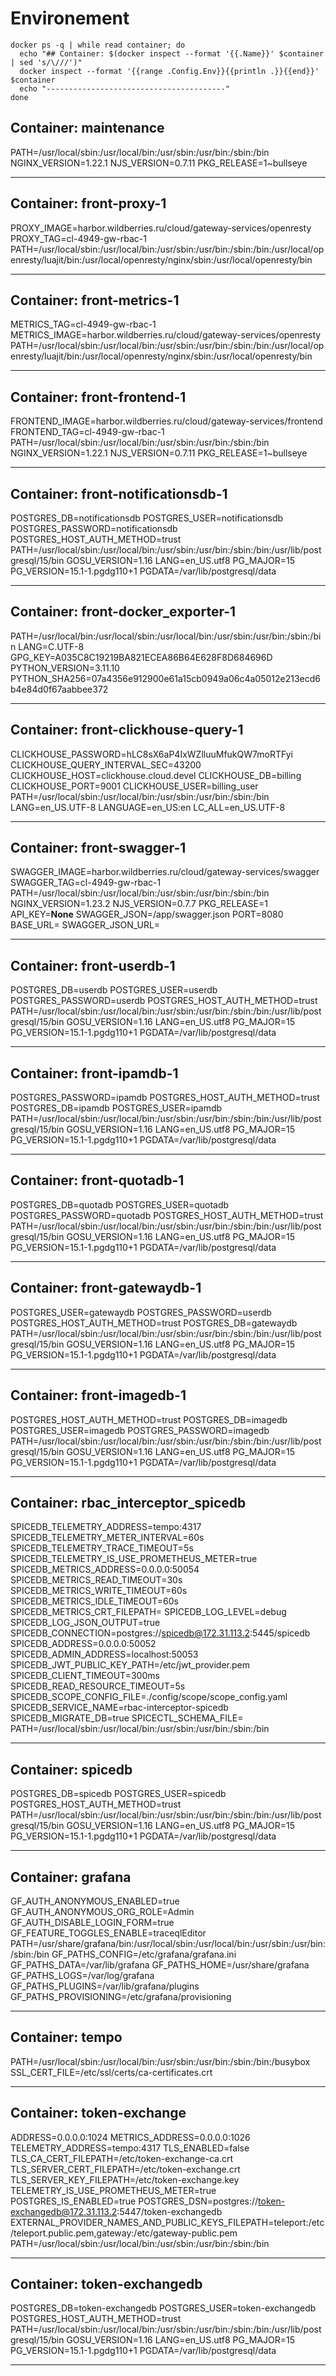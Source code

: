 # Environement
```
docker ps -q | while read container; do
  echo "## Container: $(docker inspect --format '{{.Name}}' $container | sed 's/\///')"
  docker inspect --format '{{range .Config.Env}}{{println .}}{{end}}' $container
  echo "----------------------------------------"
done

```

## Container: maintenance
PATH=/usr/local/sbin:/usr/local/bin:/usr/sbin:/usr/bin:/sbin:/bin
NGINX_VERSION=1.22.1
NJS_VERSION=0.7.11
PKG_RELEASE=1~bullseye

----------------------------------------
## Container: front-proxy-1
PROXY_IMAGE=harbor.wildberries.ru/cloud/gateway-services/openresty
PROXY_TAG=cl-4949-gw-rbac-1
PATH=/usr/local/sbin:/usr/local/bin:/usr/sbin:/usr/bin:/sbin:/bin:/usr/local/openresty/luajit/bin:/usr/local/openresty/nginx/sbin:/usr/local/openresty/bin

----------------------------------------
## Container: front-metrics-1
METRICS_TAG=cl-4949-gw-rbac-1
METRICS_IMAGE=harbor.wildberries.ru/cloud/gateway-services/openresty
PATH=/usr/local/sbin:/usr/local/bin:/usr/sbin:/usr/bin:/sbin:/bin:/usr/local/openresty/luajit/bin:/usr/local/openresty/nginx/sbin:/usr/local/openresty/bin

----------------------------------------
## Container: front-frontend-1
FRONTEND_IMAGE=harbor.wildberries.ru/cloud/gateway-services/frontend
FRONTEND_TAG=cl-4949-gw-rbac-1
PATH=/usr/local/sbin:/usr/local/bin:/usr/sbin:/usr/bin:/sbin:/bin
NGINX_VERSION=1.22.1
NJS_VERSION=0.7.11
PKG_RELEASE=1~bullseye

----------------------------------------
## Container: front-notificationsdb-1
POSTGRES_DB=notificationsdb
POSTGRES_USER=notificationsdb
POSTGRES_PASSWORD=notificationsdb
POSTGRES_HOST_AUTH_METHOD=trust
PATH=/usr/local/sbin:/usr/local/bin:/usr/sbin:/usr/bin:/sbin:/bin:/usr/lib/postgresql/15/bin
GOSU_VERSION=1.16
LANG=en_US.utf8
PG_MAJOR=15
PG_VERSION=15.1-1.pgdg110+1
PGDATA=/var/lib/postgresql/data

----------------------------------------
## Container: front-docker_exporter-1
PATH=/usr/local/bin:/usr/local/sbin:/usr/local/bin:/usr/sbin:/usr/bin:/sbin:/bin
LANG=C.UTF-8
GPG_KEY=A035C8C19219BA821ECEA86B64E628F8D684696D
PYTHON_VERSION=3.11.10
PYTHON_SHA256=07a4356e912900e61a15cb0949a06c4a05012e213ecd6b4e84d0f67aabbee372

----------------------------------------
## Container: front-clickhouse-query-1
CLICKHOUSE_PASSWORD=hLC8sX6aP4IxWZlluuMfukQW7moRTFyi
CLICKHOUSE_QUERY_INTERVAL_SEC=43200
CLICKHOUSE_HOST=clickhouse.cloud.devel
CLICKHOUSE_DB=billing
CLICKHOUSE_PORT=9001
CLICKHOUSE_USER=billing_user
PATH=/usr/local/sbin:/usr/local/bin:/usr/sbin:/usr/bin:/sbin:/bin
LANG=en_US.UTF-8
LANGUAGE=en_US:en
LC_ALL=en_US.UTF-8

----------------------------------------
## Container: front-swagger-1
SWAGGER_IMAGE=harbor.wildberries.ru/cloud/gateway-services/swagger
SWAGGER_TAG=cl-4949-gw-rbac-1
PATH=/usr/local/sbin:/usr/local/bin:/usr/sbin:/usr/bin:/sbin:/bin
NGINX_VERSION=1.23.2
NJS_VERSION=0.7.7
PKG_RELEASE=1
API_KEY=**None**
SWAGGER_JSON=/app/swagger.json
PORT=8080
BASE_URL=
SWAGGER_JSON_URL=

----------------------------------------
## Container: front-userdb-1
POSTGRES_DB=userdb
POSTGRES_USER=userdb
POSTGRES_PASSWORD=userdb
POSTGRES_HOST_AUTH_METHOD=trust
PATH=/usr/local/sbin:/usr/local/bin:/usr/sbin:/usr/bin:/sbin:/bin:/usr/lib/postgresql/15/bin
GOSU_VERSION=1.16
LANG=en_US.utf8
PG_MAJOR=15
PG_VERSION=15.1-1.pgdg110+1
PGDATA=/var/lib/postgresql/data

----------------------------------------
## Container: front-ipamdb-1
POSTGRES_PASSWORD=ipamdb
POSTGRES_HOST_AUTH_METHOD=trust
POSTGRES_DB=ipamdb
POSTGRES_USER=ipamdb
PATH=/usr/local/sbin:/usr/local/bin:/usr/sbin:/usr/bin:/sbin:/bin:/usr/lib/postgresql/15/bin
GOSU_VERSION=1.16
LANG=en_US.utf8
PG_MAJOR=15
PG_VERSION=15.1-1.pgdg110+1
PGDATA=/var/lib/postgresql/data

----------------------------------------
## Container: front-quotadb-1
POSTGRES_DB=quotadb
POSTGRES_USER=quotadb
POSTGRES_PASSWORD=quotadb
POSTGRES_HOST_AUTH_METHOD=trust
PATH=/usr/local/sbin:/usr/local/bin:/usr/sbin:/usr/bin:/sbin:/bin:/usr/lib/postgresql/15/bin
GOSU_VERSION=1.16
LANG=en_US.utf8
PG_MAJOR=15
PG_VERSION=15.1-1.pgdg110+1
PGDATA=/var/lib/postgresql/data

----------------------------------------
## Container: front-gatewaydb-1
POSTGRES_USER=gatewaydb
POSTGRES_PASSWORD=userdb
POSTGRES_HOST_AUTH_METHOD=trust
POSTGRES_DB=gatewaydb
PATH=/usr/local/sbin:/usr/local/bin:/usr/sbin:/usr/bin:/sbin:/bin:/usr/lib/postgresql/15/bin
GOSU_VERSION=1.16
LANG=en_US.utf8
PG_MAJOR=15
PG_VERSION=15.1-1.pgdg110+1
PGDATA=/var/lib/postgresql/data

----------------------------------------
## Container: front-imagedb-1
POSTGRES_HOST_AUTH_METHOD=trust
POSTGRES_DB=imagedb
POSTGRES_USER=imagedb
POSTGRES_PASSWORD=imagedb
PATH=/usr/local/sbin:/usr/local/bin:/usr/sbin:/usr/bin:/sbin:/bin:/usr/lib/postgresql/15/bin
GOSU_VERSION=1.16
LANG=en_US.utf8
PG_MAJOR=15
PG_VERSION=15.1-1.pgdg110+1
PGDATA=/var/lib/postgresql/data

----------------------------------------
## Container: rbac_interceptor_spicedb
SPICEDB_TELEMETRY_ADDRESS=tempo:4317
SPICEDB_TELEMETRY_METER_INTERVAL=60s
SPICEDB_TELEMETRY_TRACE_TIMEOUT=5s
SPICEDB_TELEMETRY_IS_USE_PROMETHEUS_METER=true
SPICEDB_METRICS_ADDRESS=0.0.0.0:50054
SPICEDB_METRICS_READ_TIMEOUT=30s
SPICEDB_METRICS_WRITE_TIMEOUT=60s
SPICEDB_METRICS_IDLE_TIMEOUT=60s
SPICEDB_METRICS_CRT_FILEPATH=
SPICEDB_LOG_LEVEL=debug
SPICEDB_LOG_JSON_OUTPUT=true
SPICEDB_CONNECTION=postgres://spicedb@172.31.113.2:5445/spicedb
SPICEDB_ADDRESS=0.0.0.0:50052
SPICEDB_ADMIN_ADDRESS=localhost:50053
SPICEDB_JWT_PUBLIC_KEY_PATH=/etc/jwt_provider.pem
SPICEDB_CLIENT_TIMEOUT=300ms
SPICEDB_READ_RESOURCE_TIMEOUT=5s
SPICEDB_SCOPE_CONFIG_FILE=./config/scope/scope_config.yaml
SPICEDB_SERVICE_NAME=rbac-interceptor-spicedb
SPICEDB_MIGRATE_DB=true
SPICECTL_SCHEMA_FILE=
PATH=/usr/local/sbin:/usr/local/bin:/usr/sbin:/usr/bin:/sbin:/bin

----------------------------------------
## Container: spicedb
POSTGRES_DB=spicedb
POSTGRES_USER=spicedb
POSTGRES_HOST_AUTH_METHOD=trust
PATH=/usr/local/sbin:/usr/local/bin:/usr/sbin:/usr/bin:/sbin:/bin:/usr/lib/postgresql/15/bin
GOSU_VERSION=1.16
LANG=en_US.utf8
PG_MAJOR=15
PG_VERSION=15.1-1.pgdg110+1
PGDATA=/var/lib/postgresql/data

----------------------------------------
## Container: grafana
GF_AUTH_ANONYMOUS_ENABLED=true
GF_AUTH_ANONYMOUS_ORG_ROLE=Admin
GF_AUTH_DISABLE_LOGIN_FORM=true
GF_FEATURE_TOGGLES_ENABLE=traceqlEditor
PATH=/usr/share/grafana/bin:/usr/local/sbin:/usr/local/bin:/usr/sbin:/usr/bin:/sbin:/bin
GF_PATHS_CONFIG=/etc/grafana/grafana.ini
GF_PATHS_DATA=/var/lib/grafana
GF_PATHS_HOME=/usr/share/grafana
GF_PATHS_LOGS=/var/log/grafana
GF_PATHS_PLUGINS=/var/lib/grafana/plugins
GF_PATHS_PROVISIONING=/etc/grafana/provisioning

----------------------------------------
## Container: tempo
PATH=/usr/local/sbin:/usr/local/bin:/usr/sbin:/usr/bin:/sbin:/bin:/busybox
SSL_CERT_FILE=/etc/ssl/certs/ca-certificates.crt

----------------------------------------
## Container: token-exchange
ADDRESS=0.0.0.0:1024
METRICS_ADDRESS=0.0.0.0:1026
TELEMETRY_ADDRESS=tempo:4317
TLS_ENABLED=false
TLS_CA_CERT_FILEPATH=/etc/token-exchange-ca.crt
TLS_SERVER_CERT_FILEPATH=/etc/token-exchange.crt
TLS_SERVER_KEY_FILEPATH=/etc/token-exchange.key
TELEMETRY_IS_USE_PROMETHEUS_METER=true
POSTGRES_IS_ENABLED=true
POSTGRES_DSN=postgres://token-exchangedb@172.31.113.2:5447/token-exchangedb
EXTERNAL_PROVIDER_NAMES_AND_PUBLIC_KEYS_FILEPATH=teleport:/etc/teleport.public.pem,gateway:/etc/gateway-public.pem
PATH=/usr/local/sbin:/usr/local/bin:/usr/sbin:/usr/bin:/sbin:/bin

----------------------------------------
## Container: token-exchangedb
POSTGRES_DB=token-exchangedb
POSTGRES_USER=token-exchangedb
POSTGRES_HOST_AUTH_METHOD=trust
PATH=/usr/local/sbin:/usr/local/bin:/usr/sbin:/usr/bin:/sbin:/bin:/usr/lib/postgresql/15/bin
GOSU_VERSION=1.16
LANG=en_US.utf8
PG_MAJOR=15
PG_VERSION=15.1-1.pgdg110+1
PGDATA=/var/lib/postgresql/data

----------------------------------------
